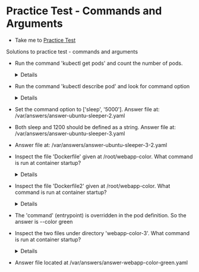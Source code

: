 # Practice Test - Commands and Arguments
  - Take me to [Practice Test](https://kodekloud.com/topic/practice-test-commands-and-arguments/)
  
Solutions to practice test - commands and arguments
- Run the command 'kubectl get pods' and count the number of pods.
  
  <details>
  
  ```
  $ kubectl get pods
  ```
  </details>
  
- Run the command 'kubectl describe pod' and look for command option

  <details>
  
  ```
  $ kubectl describe pod
  ```
  </details>
  
- Set the command option to ['sleep', '5000']. Answer file at: /var/answers/answer-ubuntu-sleeper-2.yaml

- Both sleep and 1200 should be defined as a string. Answer file at: /var/answers/answer-ubuntu-sleeper-3.yaml

- Answer file at: /var/answers/answer-ubuntu-sleeper-3-2.yaml

- Inspect the file 'Dockerfile' given at /root/webapp-color. What command is run at container startup?
  
  <details>
  
  ```
  python app.py
  ```
  </details>
  
- Inspect the file 'Dockerfile2' given at /root/webapp-color. What command is run at container startup?

  <details>
  ```
  python app.py --color red
  ```
  </details>
  
- The 'command' (entrypoint) is overridden in the pod definition. So the answer is --color green

- Inspect the two files under directory 'webapp-color-3'. What command is run at container startup?

  <details>
  
  ```
  python app.py --color pink
  ```
  </details>
  
- Answer file located at /var/answers/answer-webapp-color-green.yaml


